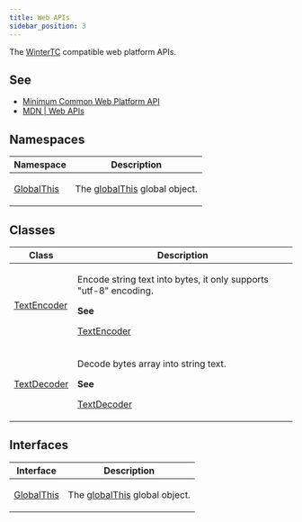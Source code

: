 ```yaml
---
title: Web APIs
sidebar_position: 3
---
```


The [WinterTC](https://wintertc.org/) compatible web platform APIs.

## See

 - [Minimum Common Web Platform API](https://common-min-api.proposal.wintertc.org/)
 - [MDN | Web APIs](https://developer.mozilla.org/docs/Web/API)

## Namespaces

<table>
<thead>
<tr>
<th>Namespace</th>
<th>Description</th>
</tr>
</thead>
<tbody>
<tr>
<td>

[GlobalThis](namespaces/GlobalThis/README.md)

</td>
<td>

The [globalThis](https://developer.mozilla.org/docs/Web/JavaScript/Reference/Global_Objects/globalThis) global object.

</td>
</tr>
</tbody>
</table>

## Classes

<table>
<thead>
<tr>
<th>Class</th>
<th>Description</th>
</tr>
</thead>
<tbody>
<tr>
<td>

[TextEncoder](classes/TextEncoder.md)

</td>
<td>

Encode string text into bytes, it only supports "utf-8" encoding.

**See**

[TextEncoder](https://developer.mozilla.org/docs/Web/API/TextEncoder)

</td>
</tr>
<tr>
<td>

[TextDecoder](classes/TextDecoder.md)

</td>
<td>

Decode bytes array into string text.

**See**

[TextDecoder](https://developer.mozilla.org/docs/Web/API/TextDecoder)

</td>
</tr>
</tbody>
</table>

## Interfaces

<table>
<thead>
<tr>
<th>Interface</th>
<th>Description</th>
</tr>
</thead>
<tbody>
<tr>
<td>

[GlobalThis](interfaces/GlobalThis.md)

</td>
<td>

The [globalThis](https://developer.mozilla.org/docs/Web/JavaScript/Reference/Global_Objects/globalThis) global object.

</td>
</tr>
</tbody>
</table>
